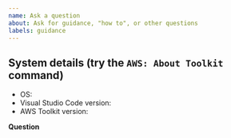 ```yaml
---
name: Ask a question
about: Ask for guidance, "how to", or other questions
labels: guidance
---
```


## System details (try the `AWS: About Toolkit` command)

-   OS:
-   Visual Studio Code version:
-   AWS Toolkit version:

**Question**

<!-- Summary of the topic, followed by relevant details/context. -->
